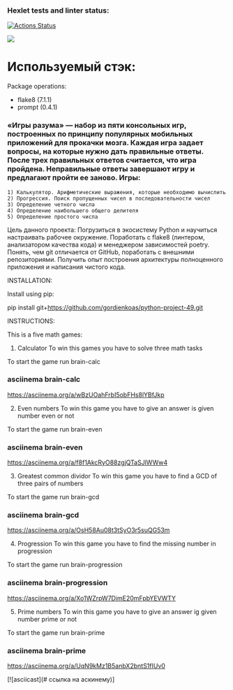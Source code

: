 ### Hexlet tests and linter status:
[![Actions Status](https://github.com/gordienkoas/python-project-49/actions/workflows/hexlet-check.yml/badge.svg)](https://github.com/gordienkoas/python-project-49/actions)

<a href="https://codeclimate.com/github/gordienkoas/python-project-49/maintainability"><img src="https://api.codeclimate.com/v1/badges/8726b1ed6c0953930392/maintainability" /></a>

# Используемый стэк:     

Package operations:
  - flake8 (7.1.1)
  - prompt (0.4.1)

### «Игры разума» — набор из пяти консольных игр, построенных по принципу популярных мобильных приложений для прокачки мозга. Каждая игра задает вопросы, на которые нужно дать правильные ответы. После трех правильных ответов считается, что игра пройдена. Неправильные ответы завершают игру и предлагают пройти ее заново. Игры:

    1) Калькулятор. Арифметические выражения, которые необходимо вычислить
    2) Прогрессия. Поиск пропущенных чисел в последовательности чисел
    3) Определение четного числа
    4) Определение наибольшего общего делителя
    5) Определение простого числа

Цель данного проекта:
Погрузиться в экосистему Python и научиться настраивать рабочее окружение. Поработать с flake8 (линтером, анализатором качества кода) и менеджером зависимостей poetry. Понять, чем git отличается от GitHub, поработать с внешними репозиториями. Получить опыт построения архитектуры полноценного приложения и написания чистого кода.

INSTALLATION:

Install using pip:

pip install git+https://github.com/gordienkoas/python-project-49.git

INSTRUCTIONS:

This is a five math games:

1. Calculator
To win this games you have to solve three math tasks

To start the game run brain-calc

### asciinema brain-calc
https://asciinema.org/a/wBzUOahFrbI5obFHs8lYBfJkp

2. Even numbers
To win this game you have to give an answer is given number even or not

To start the game run brain-even

### asciinema brain-even
https://asciinema.org/a/f8f1AkcRyO88zgjQTaSJlWWw4
  
3. Greatest common dividor
To win this game you have to find a GCD of three pairs of numbers

To start the game run brain-gcd

### asciinema brain-gcd
https://asciinema.org/a/OsH58Au08t3tSyO3r5suQG53m


4. Progression
To win this game you have to find the missing number in progression

To start the game run brain-progression

### asciinema brain-progression
https://asciinema.org/a/Xo1WZrpW7DimE20mFpbYEVWTY


5. Prime numbers
To win this game you have to give an answer ig given number prime or not

To start the game run brain-prime

### asciinema brain-prime
https://asciinema.org/a/UqN9kMz1B5anbX2bntS1fIUv0


[![asciicast](# ссылка на аскинему)]